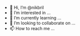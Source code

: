 - 👋 Hi, I’m @nikbril
- 👀 I’m interested in ...
- 🌱 I’m currently learning ...
- 💞️ I’m looking to collaborate on ...
- 📫 How to reach me ...

<!---
nikbril/nikbril is a ✨ special ✨ repository because its `README.md` (this file) appears on your GitHub profile.
You can click the Preview link to take a look at your changes.
--->
